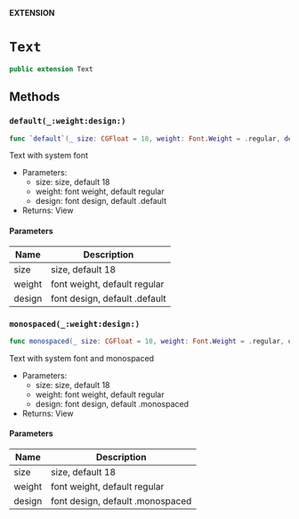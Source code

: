 **EXTENSION**

# `Text`
```swift
public extension Text
```

## Methods
### `default(_:weight:design:)`

```swift
func `default`(_ size: CGFloat = 18, weight: Font.Weight = .regular, design: Font.Design = .default) -> some View
```

Text with system font
- Parameters:
  - size: size, default 18
  - weight: font weight, default regular
  - design: font design, default .default
- Returns: View

#### Parameters

| Name | Description |
| ---- | ----------- |
| size | size, default 18 |
| weight | font weight, default regular |
| design | font design, default .default |

### `monospaced(_:weight:design:)`

```swift
func monospaced(_ size: CGFloat = 18, weight: Font.Weight = .regular, design: Font.Design = .monospaced) -> some View
```

Text with system font and monospaced
- Parameters:
  - size: size, default 18
  - weight: font weight, default regular
  - design: font design, default .monospaced
- Returns: View

#### Parameters

| Name | Description |
| ---- | ----------- |
| size | size, default 18 |
| weight | font weight, default regular |
| design | font design, default .monospaced |